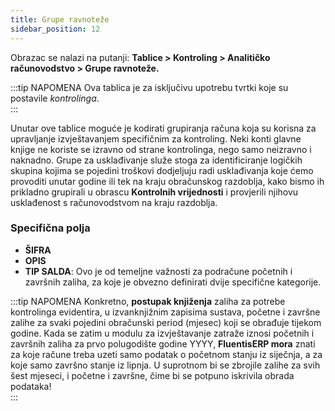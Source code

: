 ```yaml
---
title: Grupe ravnoteže
sidebar_position: 12
---
```


Obrazac se nalazi na putanji: **Tablice > Kontroling > Analitičko računovodstvo > Grupe ravnoteže.**

:::tip NAPOMENA 
Ova tablica je za isključivu upotrebu tvrtki koje su postavile *kontrolinga*.   
:::

Unutar ove tablice moguće je kodirati grupiranja računa koja su korisna za upravljanje izvještavanjem specifičnim za kontroling. Neki konti glavne knjige ne koriste se izravno od strane kontrolinga, nego samo neizravno i naknadno. Grupe za usklađivanje služe stoga za identificiranje logičkih skupina kojima se pojedini troškovi dodjeljuju radi usklađivanja koje ćemo provoditi unutar godine ili tek na kraju obračunskog razdoblja, kako bismo ih prikladno grupirali u obrascu **Kontrolnih vrijednosti** i provjerili njihovu usklađenost s računovodstvom na kraju razdoblja.

### Specifična polja

- **ŠIFRA**
- **OPIS**
- **TIP SALDA**: Ovo je od temeljne važnosti za podračune početnih i završnih zaliha, za koje je obvezno definirati dvije specifične kategorije.

:::tip NAPOMENA 
Konkretno, **postupak knjiženja** zaliha za potrebe kontrolinga evidentira, u izvanknjižnim zapisima sustava, početne i završne zalihe za svaki pojedini obračunski period (mjesec) koji se obrađuje tijekom godine. Kada se zatim u modulu za izvještavanje zatraže iznosi početnih i završnih zaliha za prvo polugodište godine YYYY, **FluentisERP mora** znati za koje račune treba uzeti samo podatak o početnom stanju iz siječnja, a za koje samo završno stanje iz lipnja. U suprotnom bi se zbrojile zalihe za svih šest mjeseci, i početne i završne, čime bi se potpuno iskrivila obrada podataka!  
:::